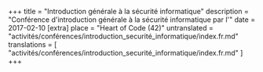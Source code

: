 +++
title = "Introduction générale à la sécurité informatique"
description = "Conférence d'introduction générale à la sécurité informatique par l'"
date = 2017-02-10
[extra]
place = "Heart of Code (42)"
untranslated = "activités/conférences/introduction_securité_informatique/index.fr.md"
translations = [
    "activités/conférences/introduction_securité_informatique/index.fr.md"
]
+++
